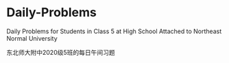 # Daily-Problems
Daily Problems for Students in Class 5 at High School Attached to Northeast Normal University

东北师大附中2020级5班的每日午间习题
